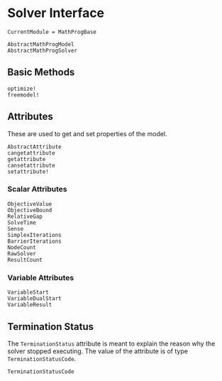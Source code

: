 # Solver Interface

```@meta
CurrentModule = MathProgBase
```

```@docs
AbstractMathProgModel
AbstractMathProgSolver
```

## Basic Methods

```@docs
optimize!
freemodel!
```

## Attributes

These are used to get and set properties of the model.

```@docs
AbstractAttribute
cangetattribute
getattribute
cansetattribute
setattribute!
```

### Scalar Attributes

```@docs
ObjectiveValue
ObjectiveBound
RelativeGap
SolveTime
Sense
SimplexIterations
BarrierIterations
NodeCount
RawSolver
ResultCount
```

### Variable Attributes

```@docs
VariableStart
VariableDualStart
VariableResult
```


## Termination Status

The `TerminationStatus` attribute is meant to explain the reason why the solver stopped executing. The value of the attribute is of type `TerminationStatusCode`.

```@docs
TerminationStatusCode
```
